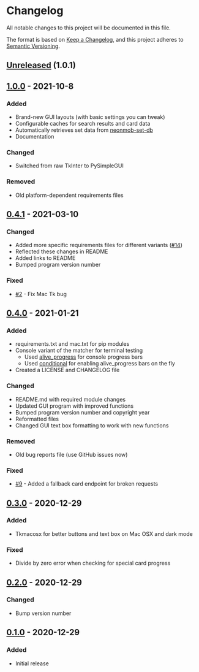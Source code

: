 # Changelog
All notable changes to this project will be documented in this file.

The format is based on [Keep a Changelog](https://keepachangelog.com/en/1.0.0/),
and this project adheres to [Semantic Versioning](https://semver.org/spec/v2.0.0.html).

## [Unreleased] (1.0.1)

## [1.0.0] - 2021-10-8
### Added
- Brand-new GUI layouts (with basic settings you can tweak)
- Configurable caches for search results and card data
- Automatically retrieves set data from [neonmob-set-db](https://github.com/jojojo8359/neonmob-set-db)
- Documentation

### Changed
- Switched from raw TkInter to PySimpleGUI

### Removed
- Old platform-dependent requirements files

## [0.4.1] - 2021-03-10
### Changed
- Added more specific requirements files for different variants ([#14](https://github.com/jojojo8359/neonmobmatcher/issues/14))
- Reflected these changes in README
- Added links to README
- Bumped program version number

### Fixed
- [#2](https://github.com/jojojo8359/neonmobmatcher/issues/2) - Fix Mac Tk bug

## [0.4.0] - 2021-01-21
### Added
- requirements.txt and mac.txt for pip modules
- Console variant of the matcher for terminal testing
  - Used [alive_progress](https://github.com/rsalmei/alive-progress) for console progress bars
  - Used [conditional](https://github.com/stefanholek/conditional) for enabling alive_progress bars on the fly
- Created a LICENSE and CHANGELOG file

### Changed
- README.md with required module changes
- Updated GUI program with improved functions
- Bumped program version number and copyright year
- Reformatted files
- Changed GUI text box formatting to work with new functions

### Removed
- Old bug reports file (use GitHub issues now)

### Fixed
- [#9](https://github.com/jojojo8359/neonmobmatcher/issues/9) - Added a fallback card endpoint for broken requests

## [0.3.0] - 2020-12-29
### Added
- Tkmacosx for better buttons and text box on Mac OSX and dark mode

### Fixed
- Divide by zero error when checking for special card progress

## [0.2.0] - 2020-12-29
### Changed
- Bump version number

## [0.1.0] - 2020-12-29
### Added
- Initial release



[Unreleased]: https://github.com/jojojo8359/neonmobmatcher/compare/v1.0.0...v1.0.1
[1.0.0]: https://github.com/jojojo8359/neonmobmatcher/compare/v0.4.1...v1.0.0
[0.4.1]: https://github.com/jojojo8359/neonmobmatcher/compare/v0.4.0...v0.4.1
[0.4.0]: https://github.com/jojojo8359/neonmobmatcher/compare/v0.3...v0.4.0
[0.3.0]: https://github.com/jojojo8359/neonmobmatcher/compare/v0.2...v0.3
[0.2.0]: https://github.com/jojojo8359/neonmobmatcher/compare/v0.1...v0.2
[0.1.0]: https://github.com/jojojo8359/neonmobmatcher/releases/tag/v0.1
